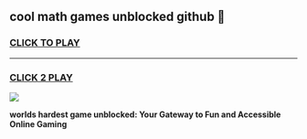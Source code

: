 
## cool math games unblocked github 👋
<h3>
<a href="https://premium.freeplayer.one?title=cool_math_games_unblocked_github&ref=13F">CLICK TO PLAY</a></h3>
<hr>

<h3>
<a href="https://premium.freeplayer.one?title=cool_math_games_unblocked_github&ref=13F">CLICK 2 PLAY</a>
  
</h3>

<a href="https://premium.freeplayer.one?title=cool_math_games_unblocked_github&ref=12F/"><img src="https://clearcache.store/games.png"></a>


**worlds hardest game unblocked: Your Gateway to Fun and Accessible Online Gaming**
